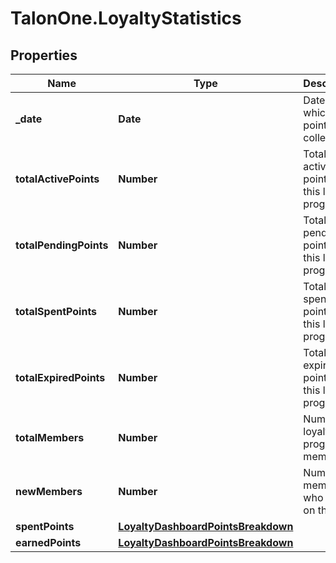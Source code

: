 # TalonOne.LoyaltyStatistics

## Properties

Name | Type | Description | Notes
------------ | ------------- | ------------- | -------------
**_date** | **Date** | Date at which data point was collected. | 
**totalActivePoints** | **Number** | Total of active points for this loyalty program. | 
**totalPendingPoints** | **Number** | Total of pending points for this loyalty program. | 
**totalSpentPoints** | **Number** | Total of spent points for this loyalty program. | 
**totalExpiredPoints** | **Number** | Total of expired points for this loyalty program. | 
**totalMembers** | **Number** | Number of loyalty program members. | 
**newMembers** | **Number** | Number of members who joined on this day. | 
**spentPoints** | [**LoyaltyDashboardPointsBreakdown**](LoyaltyDashboardPointsBreakdown.md) |  | 
**earnedPoints** | [**LoyaltyDashboardPointsBreakdown**](LoyaltyDashboardPointsBreakdown.md) |  | 


